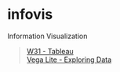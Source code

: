 # infovis
Information Visualization
>[W31 - Tableau](https://public.tableau.com/views/W31_15967520183260/Sheet1?:language=es&:retry=yes&:display_count=y&:origin=viz_share_link)<br>
>[Vega Lite - Exploring Data](https://hmreumann.github.io/infovis/exploring-data/)
